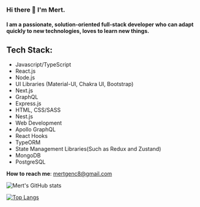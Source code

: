 
### Hi there 👋 I'm Mert.

#### I am a passionate, solution-oriented full-stack developer who can adapt quickly to new technologies, loves to learn new things.

## Tech Stack: 
 - Javascript/TypeScript
 - React.js
 - Node.js
 - UI Libraries (Material-UI, Chakra UI, Bootstrap)
 -  Next.js
 -  GraphQL
 -  Express.js
 -  HTML, CSS/SASS
 -  Nest.js
 -  Web Development
 - Apollo GraphQL
 -  React Hooks
 -  TypeORM
 -  State Management Libraries(Such as Redux and Zustand)
 - MongoDB
 - PostgreSQL

**How to reach me**: mertgenc8@gmail.com

![Mert's GitHub stats](https://github-readme-stats.vercel.app/api?username=vnylbscr&hide=contribs,prs)

[![Top Langs](https://github-readme-stats.vercel.app/api/top-langs/?username=vnylbscr&layout=compact)](https://github.com/anuraghazra/github-readme-stats)



